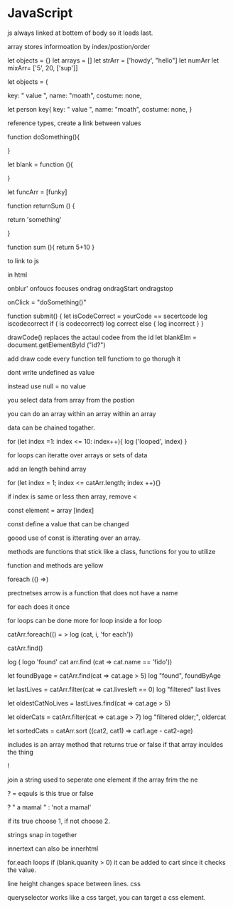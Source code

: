 # JavaScript

js always linked at bottem of body so it loads last.



array stores informoation by index/postion/order

 let objects = {}
 let arrays  = []
let strArr = ['howdy', "hello"]
let numArr
let mixArr= ['5', 20, ['sup']] 
<!-- try t0 avoid mixed type arrays -->



<!-- objects stores infomoration by key vlaue pair -->
let objects = {
  <!-- provide the key obj. would give same value, objects does not contain a predicblte order. no order in key they ran if order matters dont use object-->
  key: " value ",
  name: "moath",
  costume: none,


<!-- stores infomoration by key value pair -->
let person key{
 key: " value ",
  name: "moath",
  costume: none,
}

  reference types, create a link between values


function doSomething(){
  
}
<!-- function empty brackets would grab function data. Functions run when you want them to. -->

let blank = function (){

}

<!-- concepts for futures -->

let funcArr = [funky]




function  returnSum () {

  return 'something' 
  <!-- returns value from function to where the function was called -->
}

<!-- let result = something
result = something -->
<!-- take values from function, to give back to the caller. -->
function sum (){
  return 5+10
}


to link to js

in html 

onblur'
onfoucs focuses
ondrag
ondragStart
ondragstop

onClick = "doSomething()"



<!-- you can only add strings together -->



<!-- if your changing data console log the data -->

function submit() {
  let isCodeCorrect = yourCode == secertcode
  log iscodecorrect
  if ( is codecorrect)
  log  correct
   else {
   log incorrect
   }
}

drawCode() replaces the actaul codee from the id
let blankElm = document.getElementById ("id?")


add draw code every function 
tell functiom to go thorugh it


<!-- debugger pasure your code in actions to watch chnages happen.. -->



<!-- objeccts and arrys -->

dont write undefined as value

instead use null = no value

you select data from array from the postion

you can do an array within an array within an array

data can be chained togather.


<!-- stater          comparison         afterthought -->
<!-- rhw start,    the end,    the speed or incremantion-->
for (let index =1: index <= 10: index++){
  log ('looped', index)
}



for loops can iteratte over arrays or sets of data

add an length behind array

for (let index = 1; index <= catArr.length; index ++){}

if index is same or less then array, remove <


const element = array [index]


const  define a value that can be changed

goood use of const is itterating over an array.



methods are functions that stick like a class, functions for you to utilize

function and methods are yellow

foreach (() =>)

prectnetses arrow is a function that does not have a name

for each does it once

for loops  can be done more
for loop inside a for loop


<!-- cat alias for element of array, (i) index of this element -->
catArr.foreach(() = > log (cat, i, 'for each'))

<!-- returns the value of the first element in the array where predicae is true and undeifned other
find takes in a function,  -->
catArr.find() 
<!-- find grts refernce to a single element of the arry to operate on. -->
log ( logo 'found' cat arr.find (cat => cat.name == 'fido'))

<!-- find, finds the first whre this is true -->
let foundByage = catArr.find(cat => cat.age > 5)
log "found", foundByAge

<!-- returns the elemnts of an array that meet the condtion specifed in the call back -->
<!-- filter, creates a new array where it keeps all the ture items. -->
let lastLives = catArr.filter(cat => cat.livesleft == 0)
log "filtered" last lives


let oldestCatNoLives = lastLives.find(cat => cat.age > 5)


let olderCats = catArr.filter(cat => cat.age > 7)
log  "filtered older;", oldercat



<!-- compare 0 to 1 and 1 to 2 -->
let sortedCats = catArr.sort ((cat2, cat1) => cat1.age - cat2-age)

<!-- array methods itterate over -->


<!-- find, finds what you need it to find -->

<!-- sorts orders the array based in postive or negative values being teturned from the funcyion  -->

<!-- functions can take in arguments/parameters -->

<!-- aniamls is full aray a and b = postion of the array.. -->

includes is an array method that returns true or false if that array inculdes the thing

! 

join a string used to seperate one element  if the array frim the ne



? = eqauls is this true or false

? " a mamal " : 'not a mamal'

if its true choose 1, if not choose 2.

strings snap in together

innertext can also be innerhtml 


for.each loops
if (blank.quanity > 0)
it can be added to cart
since it checks the value.



line height changes space between lines. css

queryselector works like a css target, you can target a css element.
